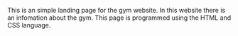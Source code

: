 This is an simple landing page for the gym website. In this website there is an infomation about the gym. This page is programmed using the HTML and CSS language.
